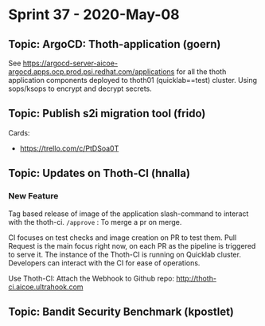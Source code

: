 # Sprint 37 - 2020-May-08

## Topic: ArgoCD: Thoth-application (goern)

See https://argocd-server-aicoe-argocd.apps.ocp.prod.psi.redhat.com/applications for all the thoth application components deployed to thoth01 (quicklab==test) cluster. Using sops/ksops to encrypt and decrypt secrets.

## Topic: Publish s2i migration tool (frido)

Cards:

* https://trello.com/c/PtDSoa0T


## Topic: Updates on Thoth-CI (hnalla)

### New Feature

Tag based release of image of the application slash-command to interact with the thoth-ci.
`/approve` : To merge a pr on merge.

CI focuses on test checks and image creation on PR to test them. Pull Request is the main focus right now, on each PR as the pipeline is triggered to serve it. The instance of the Thoth-CI is running on Quicklab cluster. Developers can interact with the CI for ease of operations.

Use Thoth-CI: Attach the Webhook to Github repo: http://thoth-ci.aicoe.ultrahook.com

## Topic: Bandit Security Benchmark (kpostlet)
